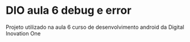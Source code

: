 # DIO aula 6 debug e error
 Projeto utilizado na aula 6 curso de desenvolvimento android da Digital Inovation One
